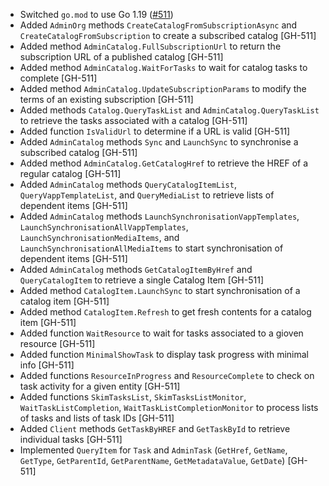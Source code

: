 * Switched `go.mod` to use Go 1.19 ([#511](https://github.com/vmware/go-vcloud-director/pull/511))
* Added `AdminOrg` methods `CreateCatalogFromSubscriptionAsync` and `CreateCatalogFromSubscription` to create a
  subscribed catalog [GH-511]
* Added method `AdminCatalog.FullSubscriptionUrl` to return the subscription URL of a published catalog [GH-511]
* Added method `AdminCatalog.WaitForTasks` to wait for catalog tasks to complete [GH-511]
* Added method `AdminCatalog.UpdateSubscriptionParams` to modify the terms of an existing subscription [GH-511]
* Added methods `Catalog.QueryTaskList` and `AdminCatalog.QueryTaskList` to retrieve the tasks associated with a catalog [GH-511]
* Added function `IsValidUrl` to determine if a URL is valid [GH-511]
* Added `AdminCatalog` methods `Sync` and `LaunchSync` to synchronise a subscribed catalog [GH-511]
* Added method `AdminCatalog.GetCatalogHref` to retrieve the HREF of a regular catalog [GH-511]
* Added `AdminCatalog` methods `QueryCatalogItemList`, `QueryVappTemplateList`, and `QueryMediaList` to retrieve lists of
  dependent items [GH-511]
* Added  `AdminCatalog` methods `LaunchSynchronisationVappTemplates`, `LaunchSynchronisationAllVappTemplates`,
  `LaunchSynchronisationMediaItems`, and `LaunchSynchronisationAllMediaItems` to start synchronisation of dependent
  items [GH-511]
* Added `AdminCatalog` methods `GetCatalogItemByHref` and `QueryCatalogItem` to retrieve a single Catalog Item [GH-511]
* Added method `CatalogItem.LaunchSync` to start synchronisation of a catalog item [GH-511]
* Added method `CatalogItem.Refresh` to get fresh contents for a catalog item [GH-511]
* Added function `WaitResource` to wait for tasks associated to a gioven resource [GH-511]
* Added function `MinimalShowTask` to display task progress with minimal info [GH-511]
* Added functions `ResourceInProgress` and `ResourceComplete` to check on task activity for a given entity [GH-511]
* Added functions `SkimTasksList`, `SkimTasksListMonitor`, `WaitTaskListCompletion`, `WaitTaskListCompletionMonitor` to
  process lists of tasks and lists of task IDs [GH-511]
* Added `Client` methods `GetTaskByHREF` and `GetTaskById` to retrieve individual tasks [GH-511]
* Implemented `QueryItem` for `Task` and `AdminTask` (`GetHref`, `GetName`, `GetType`, `GetParentId`, `GetParentName`, `GetMetadataValue`, `GetDate`) [GH-511]
